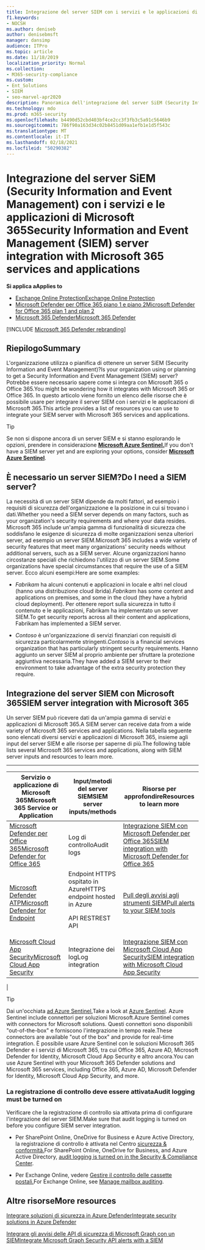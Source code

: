 ```yaml
---
title: Integrazione del server SIEM con i servizi e le applicazioni di Microsoft 365
f1.keywords:
- NOCSH
ms.author: deniseb
author: denisebmsft
manager: dansimp
audience: ITPro
ms.topic: article
ms.date: 11/18/2019
localization_priority: Normal
ms.collection:
- M365-security-compliance
ms.custom:
- Ent_Solutions
- SIEM
- seo-marvel-apr2020
description: Panoramica dell'integrazione del server SiEM (Security Information and Event Management) con i servizi cloud e le applicazioni di Microsoft 365
ms.technology: mdo
ms.prod: m365-security
ms.openlocfilehash: b4490d52cbd403bf4ce2cc3f3fb3c5a91c5646b9
ms.sourcegitcommit: 786f90a163d34c02b8451d09aa1efb1e1d5f543c
ms.translationtype: MT
ms.contentlocale: it-IT
ms.lasthandoff: 02/18/2021
ms.locfileid: "50290382"
---
```

# <a name="security-information-and-event-management-siem-server-integration-with-microsoft-365-services-and-applications"></a><span data-ttu-id="0c682-103">Integrazione del server SiEM (Security Information and Event Management) con i servizi e le applicazioni di Microsoft 365</span><span class="sxs-lookup"><span data-stu-id="0c682-103">Security Information and Event Management (SIEM) server integration with Microsoft 365 services and applications</span></span>

<span data-ttu-id="0c682-104">**Si applica a**</span><span class="sxs-lookup"><span data-stu-id="0c682-104">**Applies to**</span></span>
- [<span data-ttu-id="0c682-105">Exchange Online Protection</span><span class="sxs-lookup"><span data-stu-id="0c682-105">Exchange Online Protection</span></span>](exchange-online-protection-overview.md)
- [<span data-ttu-id="0c682-106">Microsoft Defender per Office 365 piano 1 e piano 2</span><span class="sxs-lookup"><span data-stu-id="0c682-106">Microsoft Defender for Office 365 plan 1 and plan 2</span></span>](office-365-atp.md)
- [<span data-ttu-id="0c682-107">Microsoft 365 Defender</span><span class="sxs-lookup"><span data-stu-id="0c682-107">Microsoft 365 Defender</span></span>](../mtp/microsoft-threat-protection.md)

[!INCLUDE [Microsoft 365 Defender rebranding](../includes/microsoft-defender-for-office.md)]

## <a name="summary"></a><span data-ttu-id="0c682-108">Riepilogo</span><span class="sxs-lookup"><span data-stu-id="0c682-108">Summary</span></span>

<span data-ttu-id="0c682-109">L'organizzazione utilizza o pianifica di ottenere un server SiEM (Security Information and Event Management)?</span><span class="sxs-lookup"><span data-stu-id="0c682-109">Is your organization using or planning to get a Security Information and Event Management (SIEM) server?</span></span> <span data-ttu-id="0c682-110">Potrebbe essere necessario sapere come si integra con Microsoft 365 o Office 365.</span><span class="sxs-lookup"><span data-stu-id="0c682-110">You might be wondering how it integrates with Microsoft 365 or Office 365.</span></span> <span data-ttu-id="0c682-111">In questo articolo viene fornito un elenco delle risorse che è possibile usare per integrare il server SIEM con i servizi e le applicazioni di Microsoft 365.</span><span class="sxs-lookup"><span data-stu-id="0c682-111">This article provides a list of resources you can use to integrate your SIEM server with Microsoft 365 services and applications.</span></span>

> [!TIP]
> <span data-ttu-id="0c682-112">Se non si dispone ancora di un server SIEM e si stanno esplorando le opzioni, prendere in considerazione **[Microsoft Azure Sentinel.](https://docs.microsoft.com/azure/sentinel/overview)**</span><span class="sxs-lookup"><span data-stu-id="0c682-112">If you don't have a SIEM server yet and are exploring your options, consider **[Microsoft Azure Sentinel](https://docs.microsoft.com/azure/sentinel/overview)**.</span></span>

## <a name="do-i-need-a-siem-server"></a><span data-ttu-id="0c682-113">È necessario un server SIEM?</span><span class="sxs-lookup"><span data-stu-id="0c682-113">Do I need a SIEM server?</span></span>

<span data-ttu-id="0c682-114">La necessità di un server SIEM dipende da molti fattori, ad esempio i requisiti di sicurezza dell'organizzazione e la posizione in cui si trovano i dati.</span><span class="sxs-lookup"><span data-stu-id="0c682-114">Whether you need a SIEM server depends on many factors, such as your organization's security requirements and where your data resides.</span></span> <span data-ttu-id="0c682-115">Microsoft 365 include un'ampia gamma di funzionalità di sicurezza che soddisfano le esigenze di sicurezza di molte organizzazioni senza ulteriori server, ad esempio un server SIEM.</span><span class="sxs-lookup"><span data-stu-id="0c682-115">Microsoft 365 includes a wide variety of security features that meet many organizations' security needs without additional servers, such as a SIEM server.</span></span> <span data-ttu-id="0c682-116">Alcune organizzazioni hanno circostanze speciali che richiedono l'utilizzo di un server SIEM.</span><span class="sxs-lookup"><span data-stu-id="0c682-116">Some organizations have special circumstances that require the use of a SIEM server.</span></span> <span data-ttu-id="0c682-117">Ecco alcuni esempi:</span><span class="sxs-lookup"><span data-stu-id="0c682-117">Here are some examples:</span></span>

- <span data-ttu-id="0c682-118">*Fabrikam* ha alcuni contenuti e applicazioni in locale e altri nel cloud (hanno una distribuzione cloud ibrida).</span><span class="sxs-lookup"><span data-stu-id="0c682-118">*Fabrikam* has some content and applications on premises, and some in the cloud (they have a hybrid cloud deployment).</span></span> <span data-ttu-id="0c682-119">Per ottenere report sulla sicurezza in tutto il contenuto e le applicazioni, Fabrikam ha implementato un server SIEM.</span><span class="sxs-lookup"><span data-stu-id="0c682-119">To get security reports across all their content and applications, Fabrikam has implemented a SIEM server.</span></span>

- <span data-ttu-id="0c682-120">*Contoso* è un'organizzazione di servizi finanziari con requisiti di sicurezza particolarmente stringenti.</span><span class="sxs-lookup"><span data-stu-id="0c682-120">*Contoso* is a financial services organization that has particularly stringent security requirements.</span></span> <span data-ttu-id="0c682-121">Hanno aggiunto un server SIEM al proprio ambiente per sfruttare la protezione aggiuntiva necessaria.</span><span class="sxs-lookup"><span data-stu-id="0c682-121">They have added a SIEM server to their environment to take advantage of the extra security protection they require.</span></span>

## <a name="siem-server-integration-with-microsoft-365"></a><span data-ttu-id="0c682-122">Integrazione del server SIEM con Microsoft 365</span><span class="sxs-lookup"><span data-stu-id="0c682-122">SIEM server integration with Microsoft 365</span></span>

<span data-ttu-id="0c682-123">Un server SIEM può ricevere dati da un'ampia gamma di servizi e applicazioni di Microsoft 365.</span><span class="sxs-lookup"><span data-stu-id="0c682-123">A SIEM server can receive data from a wide variety of Microsoft 365 services and applications.</span></span> <span data-ttu-id="0c682-124">Nella tabella seguente sono elencati diversi servizi e applicazioni di Microsoft 365, insieme agli input del server SIEM e alle risorse per saperne di più.</span><span class="sxs-lookup"><span data-stu-id="0c682-124">The following table lists several Microsoft 365 services and applications, along with SIEM server inputs and resources to learn more.</span></span>

****

|<span data-ttu-id="0c682-125">Servizio o applicazione di Microsoft 365</span><span class="sxs-lookup"><span data-stu-id="0c682-125">Microsoft 365 Service or Application</span></span>|<span data-ttu-id="0c682-126">Input/metodi del server SIEM</span><span class="sxs-lookup"><span data-stu-id="0c682-126">SIEM server inputs/methods</span></span>|<span data-ttu-id="0c682-127">Risorse per approfondire</span><span class="sxs-lookup"><span data-stu-id="0c682-127">Resources to learn more</span></span>|
|---|---|---|
|[<span data-ttu-id="0c682-128">Microsoft Defender per Office 365</span><span class="sxs-lookup"><span data-stu-id="0c682-128">Microsoft Defender for Office 365</span></span>](office-365-atp.md)|<span data-ttu-id="0c682-129">Log di controllo</span><span class="sxs-lookup"><span data-stu-id="0c682-129">Audit logs</span></span>|[<span data-ttu-id="0c682-130">Integrazione SIEM con Microsoft Defender per Office 365</span><span class="sxs-lookup"><span data-stu-id="0c682-130">SIEM integration with Microsoft Defender for Office 365</span></span>](siem-integration-with-office-365-ti.md)|
|[<span data-ttu-id="0c682-131">Microsoft Defender ATP</span><span class="sxs-lookup"><span data-stu-id="0c682-131">Microsoft Defender for Endpoint</span></span>](https://docs.microsoft.com/windows/security/threat-protection/)|<span data-ttu-id="0c682-132">Endpoint HTTPS ospitato in Azure</span><span class="sxs-lookup"><span data-stu-id="0c682-132">HTTPS endpoint hosted in Azure</span></span> <p> <span data-ttu-id="0c682-133">API REST</span><span class="sxs-lookup"><span data-stu-id="0c682-133">REST API</span></span>|[<span data-ttu-id="0c682-134">Pull degli avvisi agli strumenti SIEM</span><span class="sxs-lookup"><span data-stu-id="0c682-134">Pull alerts to your SIEM tools</span></span>](https://docs.microsoft.com/windows/security/threat-protection/microsoft-defender-atp/configure-siem)|
|[<span data-ttu-id="0c682-135">Microsoft Cloud App Security</span><span class="sxs-lookup"><span data-stu-id="0c682-135">Microsoft Cloud App Security</span></span>](https://docs.microsoft.com/cloud-app-security/what-is-cloud-app-security)|<span data-ttu-id="0c682-136">Integrazione dei log</span><span class="sxs-lookup"><span data-stu-id="0c682-136">Log integration</span></span>|[<span data-ttu-id="0c682-137">Integrazione SIEM con Microsoft Cloud App Security</span><span class="sxs-lookup"><span data-stu-id="0c682-137">SIEM integration with Microsoft Cloud App Security</span></span>](https://docs.microsoft.com/cloud-app-security/siem)|
|

> [!TIP]
> <span data-ttu-id="0c682-138">Dai un'occhiata [ad Azure Sentinel.](https://docs.microsoft.com/azure/sentinel/overview)</span><span class="sxs-lookup"><span data-stu-id="0c682-138">Take a look at [Azure Sentinel](https://docs.microsoft.com/azure/sentinel/overview).</span></span> <span data-ttu-id="0c682-139">Azure Sentinel include connettori per soluzioni Microsoft.</span><span class="sxs-lookup"><span data-stu-id="0c682-139">Azure Sentinel comes with connectors for Microsoft solutions.</span></span> <span data-ttu-id="0c682-140">Questi connettori sono disponibili "out-of-the-box" e forniscono l'integrazione in tempo reale.</span><span class="sxs-lookup"><span data-stu-id="0c682-140">These connectors are available "out of the box" and provide for real-time integration.</span></span> <span data-ttu-id="0c682-141">È possibile usare Azure Sentinel con le soluzioni Microsoft 365 Defender e i servizi di Microsoft 365, tra cui Office 365, Azure AD, Microsoft Defender for Identity, Microsoft Cloud App Security e altro ancora.</span><span class="sxs-lookup"><span data-stu-id="0c682-141">You can use Azure Sentinel with your Microsoft 365 Defender solutions and Microsoft 365 services, including Office 365, Azure AD, Microsoft Defender for Identity, Microsoft Cloud App Security, and more.</span></span>

### <a name="audit-logging-must-be-turned-on"></a><span data-ttu-id="0c682-142">La registrazione di controllo deve essere attivata</span><span class="sxs-lookup"><span data-stu-id="0c682-142">Audit logging must be turned on</span></span>

<span data-ttu-id="0c682-143">Verificare che la registrazione di controllo sia attivata prima di configurare l'integrazione del server SIEM.</span><span class="sxs-lookup"><span data-stu-id="0c682-143">Make sure that audit logging is turned on before you configure SIEM server integration.</span></span>

- <span data-ttu-id="0c682-144">Per SharePoint Online, OneDrive for Business e Azure Active Directory, la registrazione di controllo è attivata nel Centro [sicurezza & conformità.](../../compliance/turn-audit-log-search-on-or-off.md)</span><span class="sxs-lookup"><span data-stu-id="0c682-144">For SharePoint Online, OneDrive for Business, and Azure Active Directory, [audit logging is turned on in the Security & Compliance Center](../../compliance/turn-audit-log-search-on-or-off.md).</span></span>

- <span data-ttu-id="0c682-145">Per Exchange Online, vedere [Gestire il controllo delle cassette postali.](../../compliance/enable-mailbox-auditing.md)</span><span class="sxs-lookup"><span data-stu-id="0c682-145">For Exchange Online, see [Manage mailbox auditing](../../compliance/enable-mailbox-auditing.md).</span></span>

## <a name="more-resources"></a><span data-ttu-id="0c682-146">Altre risorse</span><span class="sxs-lookup"><span data-stu-id="0c682-146">More resources</span></span>

[<span data-ttu-id="0c682-147">Integrare soluzioni di sicurezza in Azure Defender</span><span class="sxs-lookup"><span data-stu-id="0c682-147">Integrate security solutions in Azure Defender</span></span>](https://docs.microsoft.com/azure/security-center/security-center-partner-integration#exporting-data-to-a-siem)

[<span data-ttu-id="0c682-148">Integrare gli avvisi delle API di sicurezza di Microsoft Graph con un SIEM</span><span class="sxs-lookup"><span data-stu-id="0c682-148">Integrate Microsoft Graph Security API alerts with a SIEM</span></span>](https://docs.microsoft.com/graph/security-integration)
